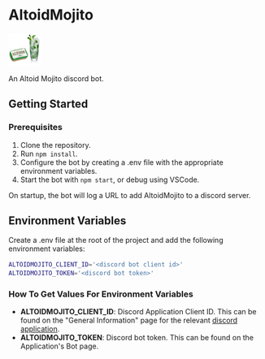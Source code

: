 # AltoidMojito

![altoid mojito](./icon.png)

An Altoid Mojito discord bot.

## Getting Started

### Prerequisites

1. Clone the repository.
1. Run `npm install`.
1. Configure the bot by creating a .env file with the appropriate environment variables.
1. Start the bot with `npm start`, or debug using VSCode.

On startup, the bot will log a URL to add AltoidMojito to a discord server.

## Environment Variables

Create a .env file at the root of the project and add the following environment variables:

```sh
ALTOIDMOJITO_CLIENT_ID='<discord bot client id>'
ALTOIDMOJITO_TOKEN='<discord bot token>'
```

### How To Get Values For Environment Variables

- **ALTOIDMOJITO_CLIENT_ID**: Discord Application Client ID. This can be found on the "General Information" page for the relevant [discord application](https://discord.com/developers/applications).
- **ALTOIDMOJITO_TOKEN**: Discord bot token. This can be found on the Application's Bot page.
